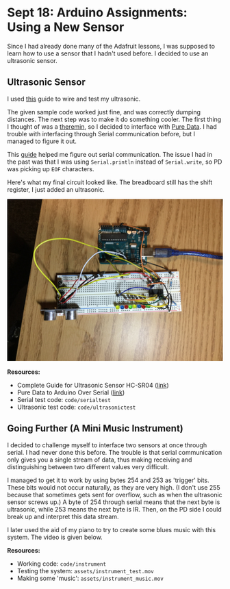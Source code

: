 # Sept 18: Arduino Assignments: Using a New Sensor

Since I had already done many of the Adafruit lessons, I was supposed to learn how to use a sensor that I hadn't used before. I decided to use an ultrasonic sensor.

## Ultrasonic Sensor

I used [this](http://randomnerdtutorials.com/complete-guide-for-ultrasonic-sensor-hc-sr04/) guide to wire and test my ultrasonic.

The given sample code worked just fine, and was correctly dumping distances. The next step was to make it do something cooler. The first thing I thought of was a [theremin](https://www.youtube.com/watch?v=Nsorb_tyeEE), so I decided to interface with [Pure Data](https://puredata.info/). I had trouble with interfacing through Serial communication before, but I managed to figure it out.

This [guide](http://fabacademy.org/archives/content/tutorials/12_Interface_and_Application_Programming/PD_to_Arduino_Over_Serial.html) helped me figure out serial communication. The issue I had in the past was that I was using `Serial.println` instead of `Serial.write`, so PD was picking up `EOF` characters.

Here's what my final circuit looked like. The breadboard still has the shift register, I just added an ultrasonic.

![ultrasonic circuit](./assets/ultrasonic_circuit.jpg)

**Resources:**

- Complete Guide for Ultrasonic Sensor HC-SR04 ([link](http://randomnerdtutorials.com/complete-guide-for-ultrasonic-sensor-hc-sr04/))
- Pure Data to Arduino Over Serial ([link](http://fabacademy.org/archives/content/tutorials/12_Interface_and_Application_Programming/PD_to_Arduino_Over_Serial.html))
- Serial test code: `code/serialtest`
- Ultrasonic test code: `code/ultrasonictest`


## Going Further (A Mini Music Instrument)

I decided to challenge myself to interface two sensors at once through serial. I had never done this before. The trouble is that serial communication only gives you a single stream of data, thus making receiving and distinguishing between two different values very difficult.

I managed to get it to work by using bytes 254 and 253 as 'trigger' bits. These bits would not occur naturally, as they are very high. (I don't use 255 because that sometimes gets sent for overflow, such as when the ultrasonic sensor screws up.) A byte of 254 through serial means that the next byte is ultrasonic, while 253 means the next byte is IR. Then, on the PD side I could break up and interpret this data stream.

I later used the aid of my piano to try to create some blues music with this system. The video is given below.

**Resources:**

- Working code: `code/instrument`
- Testing the system: `assets/instrument_test.mov`
- Making some 'music': `assets/instrument_music.mov`